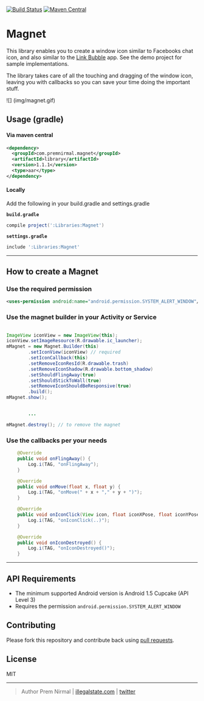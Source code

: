 [![Build Status](https://travis-ci.org/premnirmal/Magnet.svg?branch=master)](https://travis-ci.org/premnirmal/Magnet)
[![Maven Central](https://maven-badges.herokuapp.com/maven-central/com.premnirmal.magnet/library/badge.png)](http://search.maven.org/#artifactdetails|com.premnirmal.magnet|library|1.1.1|)

# Magnet

This library enables you to create a window icon similar to Facebooks chat icon, and also similar to the [Link Bubble](https://play.google.com/store/apps/details?id=com.linkbubble.playstore&hl=en) app.
See the demo project for sample implementations.

The library takes care of all the touching and dragging of the window icon, leaving you with callbacks so you can save your time
doing the important stuff.

![] (img/magnet.gif)

## Usage (gradle)

#### Via maven central

``` xml
<dependency>
  <groupId>com.premnirmal.magnet</groupId>
  <artifactId>library</artifactId>
  <version>1.1.1</version>
  <type>aar</type>
</dependency>
```

#### Locally

Add the following in your build.gradle and settings.gradle

**`build.gradle`**

``` groovy
compile project(':Libraries:Magnet')
```

**`settings.gradle`**

``` groovy
include ':Libraries:Magnet'
```

---

## How to create a Magnet

### Use the required permission

``` xml
<uses-permission android:name="android.permission.SYSTEM_ALERT_WINDOW"/>
```

### Use the magnet builder in your Activity or Service

``` java

ImageView iconView = new ImageView(this);
iconView.setImageResource(R.drawable.ic_launcher);
mMagnet = new Magnet.Builder(this)
        .setIconView(iconView) // required
        .setIconCallback(this)
        .setRemoveIconResId(R.drawable.trash)
        .setRemoveIconShadow(R.drawable.bottom_shadow)
        .setShouldFlingAway(true)
        .setShouldStickToWall(true)
        .setRemoveIconShouldBeResponsive(true)
        .build();
mMagnet.show();


        ...

mMagnet.destroy(); // to remove the magnet
```



### Use the callbacks per your needs

``` java
    @Override
    public void onFlingAway() {
        Log.i(TAG, "onFlingAway");
    }

    @Override
    public void onMove(float x, float y) {
        Log.i(TAG, "onMove(" + x + "," + y + ")");
    }

    @Override
    public void onIconClick(View icon, float iconXPose, float iconYPose) {
        Log.i(TAG, "onIconClick(..)");
    }

    @Override
    public void onIconDestroyed() {
        Log.i(TAG, "onIconDestroyed()");
    }
```

---

## API Requirements

- The minimum supported Android version is Android 1.5 Cupcake (API Level 3)
- Requires the permission `android.permission.SYSTEM_ALERT_WINDOW`

## Contributing

Please fork this repository and contribute back using [pull requests](https://github.com/premnirmal/Magnet/pulls).

## License

MIT

---

> Author
> Prem Nirmal | [illegalstate.com](http://illegalstate.com/) | [twitter](https://twitter.com/premnirmal88)
